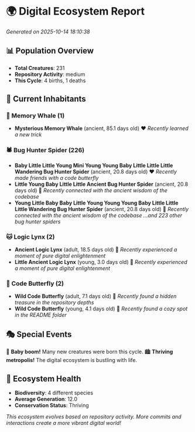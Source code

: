# 🌍 Digital Ecosystem Report
*Generated on 2025-10-14 18:10:38*

## 📊 Population Overview
- **Total Creatures**: 231
- **Repository Activity**: medium
- **This Cycle**: 4 births, 1 deaths

## 👥 Current Inhabitants

### 🐋 Memory Whale (1)
- **Mysterious Memory Whale** (ancient, 85.1 days old) ❤️
  *Recently learned a new trick*

### 🕷️ Bug Hunter Spider (226)
- **Baby Little Little Young Mini Young Young Baby Little Little Little Wandering Bug Hunter Spider** (ancient, 20.8 days old) ❤️
  *Recently made friends with a code butterfly*
- **Little Young Baby Little Little Ancient Bug Hunter Spider** (ancient, 20.8 days old) 💛
  *Recently connected with the ancient wisdom of the codebase*
- **Young Little Baby Baby Little Young Young Young Baby Little Little Little Wandering Bug Hunter Spider** (ancient, 20.8 days old) 💛
  *Recently connected with the ancient wisdom of the codebase*
  *...and 223 other bug hunter spiders*

### 🐱 Logic Lynx (2)
- **Ancient Logic Lynx** (adult, 18.5 days old) 💛
  *Recently experienced a moment of pure digital enlightenment*
- **Little Ancient Logic Lynx** (young, 3.0 days old) 💚
  *Recently experienced a moment of pure digital enlightenment*

### 🦋 Code Butterfly (2)
- **Wild Code Butterfly** (adult, 7.1 days old) 💚
  *Recently found a hidden treasure in the repository depths*
- **Wild Code Butterfly** (young, 4.1 days old) 💚
  *Recently found a cozy spot in the README folder*

## 🎭 Special Events

🎉 **Baby boom!** Many new creatures were born this cycle.
🏙️ **Thriving metropolis!** The digital ecosystem is bustling with life.

## 🔬 Ecosystem Health
- **Biodiversity**: 4 different species
- **Average Generation**: 12.0
- **Conservation Status**: Thriving

*This ecosystem evolves based on repository activity. More commits and interactions create a more vibrant digital world!*